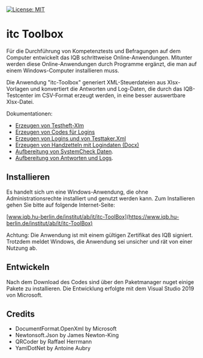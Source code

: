 [![License: MIT](https://img.shields.io/badge/License-MIT-yellow.svg?style=flat-square)](https://opensource.org/licenses/MIT)


# itc Toolbox

Für die Durchführung von Kompetenztests und Befragungen auf dem Computer 
entwickelt das IQB schrittweise Online-Anwendungen. Mitunter werden diese 
Online-Anwendungen durch Programme ergänzt, die man auf einem Windows-Computer 
installieren muss. 

Die Anwendung "itc-Toolbox" generiert XML-Steuerdateien aus Xlsx-Vorlagen und 
konvertiert die Antworten und Log-Daten, die durch das IQB-Testcenter im CSV-Format erzeugt werden, in eine 
besser auswertbare Xlsx-Datei.

Dokumentationen:
* [Erzeugen von Testheft-Xlm](docs/manual-booklet.md)
* [Erzeugen von Codes für Logins](docs/manual-codes.md)
* [Erzeugen von Logins und von Testtaker.Xml](docs/manual-logins-template.md)
* [Erzeugen von Handzetteln mit Logindaten (Docx)](docs/manual-logins-docx.md)
* [Aufbereitung von SystemCheck Daten](docs/manual-output_SysCheck.md).
* [Aufbereitung von Antworten und Logs](docs/manual-output.md).

## Installieren

Es handelt sich um eine Windows-Anwendung, die ohne Administrationsrechte installiert und genutzt werden kann. Zum Installieren gehen Sie bitte auf folgende Internet-Seite:

[www.iqb.hu-berlin.de/institut/ab/it/itc-ToolBox](https://www.iqb.hu-berlin.de/institut/ab/it/itc-ToolBox)

Achtung: Die Anwendung ist mit einem gültigen Zertifikat des IQB signiert. Trotzdem meldet Windows, die Anwendung sei unsicher und rät von einer Nutzung ab.

## Entwickeln
Nach dem Download des Codes sind über den Paketmanager nuget einige Pakete zu installieren. Die Entwicklung erfolgte mit dem Visual Studio 2019 von Microsoft.

## Credits
* DocumentFormat.OpenXml by Microsoft
* Newtonsoft.Json by James Newton-King
* QRCoder by Raffael Herrmann
* YamlDotNet by Antoine Aubry
